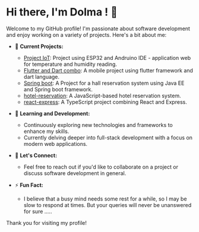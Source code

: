 # Hi there, I'm Dolma ! 👋

Welcome to my GitHub profile! I'm passionate about software development and enjoy working on a variety of projects. Here's a bit about me:

- 🔭 **Current Projects:**
  - [Project IoT](https://github.com/tenyega/DHT11OnEsp32): Project using ESP32 and Andruino IDE - application web for temperature and humidity reading. 
  - [Flutter and Dart combo](https://github.com/tenyega/Fetching-RSS-Feed-from-franceblue.fr.git): A mobile project using flutter framework and dart language. 
  - [Spring boot](https://github.com/tenyega/TP-SpringBoot): A Project for a hall reservation system using Java EE and Spring boot framework. 
  - [hotel-reservation](https://github.com/tenyega/hotel-reservation): A JavaScript-based hotel reservation system.
  - [react-express](https://github.com/tenyega/react-express): A TypeScript project combining React and Express.

- 🌱 **Learning and Development:**
  - Continuously exploring new technologies and frameworks to enhance my skills.
  - Currently delving deeper into full-stack development with a focus on modern web applications.

- 💬 **Let's Connect:**
  - Feel free to reach out if you'd like to collaborate on a project or discuss software development in general.

- ⚡ **Fun Fact:**
  - I believe that a busy mind needs some rest for a while, so I may be slow to respond at times. But your queries will never be unanswered for sure .....

Thank you for visiting my profile!
